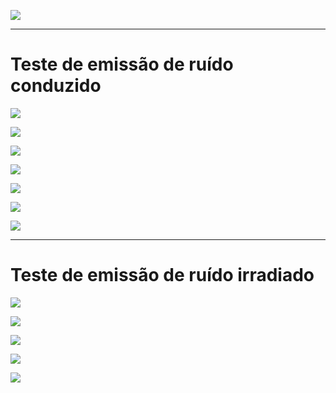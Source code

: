 
![](./img/CAR_LOAD.jpg)


---
# Teste de emissão de ruído **conduzido**
![](./img/setup_cond_test_CAR_LOAD.jpg)

![](./img/setup_cond_test_R_LOAD.jpg)

![](./31.05/R10_1A_LIN_15_53_31_05.JPG)

![](./31.05/CAR_06A_LIN_18_16_31_05.JPG )

![](./31.05/R10_1A_LIN_16_53_31_05_fan_on.bmp)

![](./31.05/R10_1A_SWT_17_19_31_05_motorola_super_charger.bmp)

![](./31.05/R10_1A_SWT_17_38_31_05_fonte_inova.bmp)

---
# Teste de emissão de ruído **irradiado**
![](./img/CAR_AXIS.jpg)

![](./img/CAR_INSIDE.jpg)

![](./img/CAR_INSIDE_X.jpg)

![](./img/CAR_INSIDE_Y.jpg)

![](./img/CAR_INSIDE_Z.jpg)












